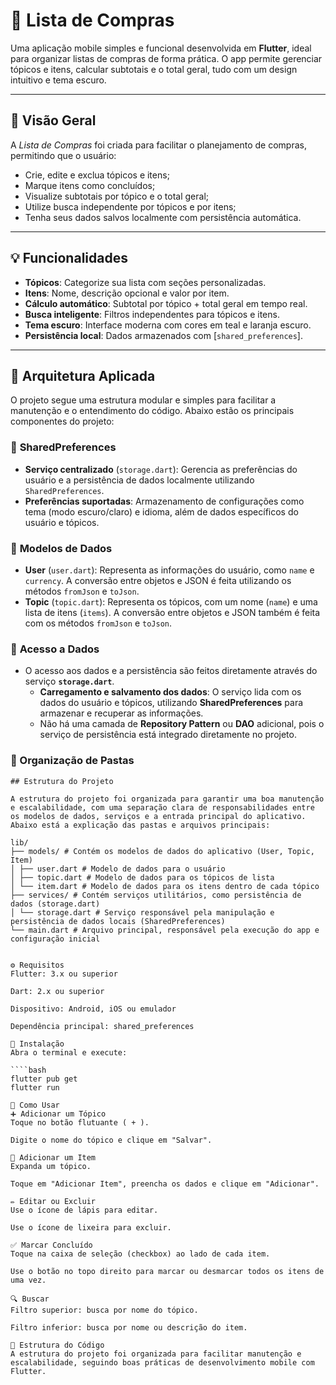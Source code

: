 # 🛒 Lista de Compras

Uma aplicação mobile simples e funcional desenvolvida em **Flutter**, ideal para organizar listas de compras de forma prática. O app permite gerenciar tópicos e itens, calcular subtotais e o total geral, tudo com um design intuitivo e tema escuro.

---

## 📌 Visão Geral

A _Lista de Compras_ foi criada para facilitar o planejamento de compras, permitindo que o usuário:

- Crie, edite e exclua tópicos e itens;
- Marque itens como concluídos;
- Visualize subtotais por tópico e o total geral;
- Utilize busca independente por tópicos e por itens;
- Tenha seus dados salvos localmente com persistência automática.

---

## 💡 Funcionalidades

- **Tópicos**: Categorize sua lista com seções personalizadas.
- **Itens**: Nome, descrição opcional e valor por item.
- **Cálculo automático**: Subtotal por tópico + total geral em tempo real.
- **Busca inteligente**: Filtros independentes para tópicos e itens.
- **Tema escuro**: Interface moderna com cores em teal e laranja escuro.
- **Persistência local**: Dados armazenados com [`shared_preferences`].

---

## 🧠 Arquitetura Aplicada

O projeto segue uma estrutura modular e simples para facilitar a manutenção e o entendimento do código. Abaixo estão os principais componentes do projeto:

### 🔹 **SharedPreferences**

- **Serviço centralizado** (`storage.dart`): Gerencia as preferências do usuário e a persistência de dados localmente utilizando `SharedPreferences`.
- **Preferências suportadas**: Armazenamento de configurações como tema (modo escuro/claro) e idioma, além de dados específicos do usuário e tópicos.

### 🔹 **Modelos de Dados**

- **User** (`user.dart`): Representa as informações do usuário, como `name` e `currency`. A conversão entre objetos e JSON é feita utilizando os métodos `fromJson` e `toJson`.
- **Topic** (`topic.dart`): Representa os tópicos, com um nome (`name`) e uma lista de itens (`items`). A conversão entre objetos e JSON também é feita com os métodos `fromJson` e `toJson`.

### 🔹 **Acesso a Dados**

- O acesso aos dados e a persistência são feitos diretamente através do serviço **`storage.dart`**.
  - **Carregamento e salvamento dos dados**: O serviço lida com os dados do usuário e tópicos, utilizando **SharedPreferences** para armazenar e recuperar as informações.
  - Não há uma camada de **Repository Pattern** ou **DAO** adicional, pois o serviço de persistência está integrado diretamente no projeto.

### 🔹 Organização de Pastas

`````text
## Estrutura do Projeto

A estrutura do projeto foi organizada para garantir uma boa manutenção e escalabilidade, com uma separação clara de responsabilidades entre os modelos de dados, serviços e a entrada principal do aplicativo. Abaixo está a explicação das pastas e arquivos principais:

lib/
├── models/ # Contém os modelos de dados do aplicativo (User, Topic, Item)
│ ├── user.dart # Modelo de dados para o usuário
│ ├── topic.dart # Modelo de dados para os tópicos de lista
│ └── item.dart # Modelo de dados para os itens dentro de cada tópico
├── services/ # Contém serviços utilitários, como persistência de dados (storage.dart)
│ └── storage.dart # Serviço responsável pela manipulação e persistência de dados locais (SharedPreferences)
└── main.dart # Arquivo principal, responsável pela execução do app e configuração inicial


⚙️ Requisitos
Flutter: 3.x ou superior

Dart: 2.x ou superior

Dispositivo: Android, iOS ou emulador

Dependência principal: shared_preferences

🚀 Instalação
Abra o terminal e execute:

````bash
flutter pub get
flutter run

🧭 Como Usar
➕ Adicionar um Tópico
Toque no botão flutuante ( + ).

Digite o nome do tópico e clique em "Salvar".

📝 Adicionar um Item
Expanda um tópico.

Toque em "Adicionar Item", preencha os dados e clique em "Adicionar".

✏️ Editar ou Excluir
Use o ícone de lápis para editar.

Use o ícone de lixeira para excluir.

✅ Marcar Concluído
Toque na caixa de seleção (checkbox) ao lado de cada item.

Use o botão no topo direito para marcar ou desmarcar todos os itens de uma vez.

🔍 Buscar
Filtro superior: busca por nome do tópico.

Filtro inferior: busca por nome ou descrição do item.

📁 Estrutura do Código
A estrutura do projeto foi organizada para facilitar manutenção e escalabilidade, seguindo boas práticas de desenvolvimento mobile com Flutter.
`````
